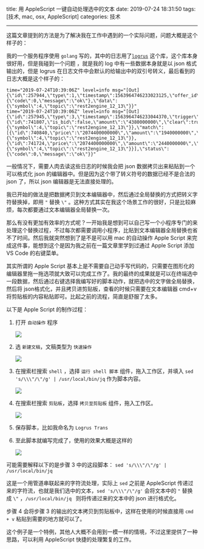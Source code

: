 title: 用 AppleScript 一键自动处理选中的文本
date: 2019-07-24 18:31:50
tags: [技术, mac, osx, AppleScript]
categories: 技术

------

这篇文章提到的方法是为了解决我在工作中遇到的一个实际问题，问题大概是这个样子的：

我的一个服务程序使用 `golang` 写的，其中的日志用了[`logrus`](https://github.com/sirupsen/logrus) 这个库，这个库本身很好用，但是我碰到一个问题 ，就是我的 log 中有一些数据本身就是以 json 格式输出的，但是 logrus 在日志文件中会默认的给输出中的双引号转义，最后看到的日志大概是这个样子的：

```
time="2019-07-24T10:39:06Z" level=info msg="[Out] {\"id\":257944,\"type\":1,\"timestamp\":1563964746233023125,\"offer_id\":741807,\"status\":{\"code\":0,\"message\":\"ok\"},\"data\":{\"symbol\":4,\"topic\":\"rest2engine_12_13\"}}"
time="2019-07-24T10:39:06Z" level=info msg="[Out] {\"id\":257945,\"type\":3,\"timestamp\":1563964746233044370,\"trigger\":{\"id\":741807,\"is_bid\":false,\"amount\":\"4380000000\",\"clear\":true,\"balance\":\"0\",\"data\":{\"symbol\":4,\"topic\":\"rest2engine_12_13\"}},\"match\":[{\"id\":740840,\"price\":\"2074400000000\",\"amount\":\"1940000000\",\"clear\":true,\"balance\":\"0\",\"data\":{\"symbol\":4,\"topic\":\"rest2engine_12_13\"}},{\"id\":741724,\"price\":\"2074400000000\",\"amount\":\"2440000000\",\"clear\":false,\"balance\":\"10735020000000000000000\",\"data\":{\"symbol\":4,\"topic\":\"rest2engine_12_13\"}}],\"status\":{\"code\":0,\"message\":\"ok\"}}"
```

一般情况下，需要人肉去读这些日志的时候我会把 json 数据拷贝出来粘贴到一个可以格式化 json 的编辑器中。但是因为这个带了转义符号的数据已经不是合法的 json 了，所以 json 编辑器是无法直接处理的。

我已开始的做法是把数据拷贝到文本编辑器中，然后通过全局替换的方式把转义字符替换掉，即用 `"` 替换 `\"` 。这种方式其实在我这个场景工作的很好，只是比较麻烦，每次都要通过文本编辑器全局替换一次。

那么有没有更加有效率的方式呢？一开始我是想到可以自己写一个小程序专门的来处理这个替换过程，不过每次都需要调用小程序，比贴到文本编辑器全局替换也省不了时间。然后我就突然想到了是不是可以用 mac 的自动操作 Apple Script 来完成这件事，能想到这个是因为我之前在一篇文章里学到过通过 Apple Script 添加 VS Code 的右键菜单。

<!--more-->

其实所谓的 Apple Script 基本上是不需要自己动手写代码的，只需要在图形化的编辑器里拖一拖选项就大致可以完成工作了。我的最终的成果就是可以在终端选中一段数据，然后通过右键选择我编写好的脚本动作，就把选中的文字做全局替换，然后将 json格式化，并且拷贝进剪贴板，查看的时候只需要在文本编辑器 cmd+v 将剪贴板的内容粘贴即可。比起之前的流程，简直是舒服了太多。

以下是 Apple Script 的制作过程：

1. 打开 `自动操作` 程序

   ![](http://up4dev.oss-cn-qingdao.aliyuncs.com/text-process-by-apple-script/tpbas-1.png)

2. 选 `新建文稿`，文稿类型为 `快速操作`

   ![](http://up4dev.oss-cn-qingdao.aliyuncs.com/text-process-by-apple-script/tpbas-2.png)

3. 在搜索栏搜索 `shell` ，选择 `运行 shell 脚本` 组件，拖入工作区，并填入 `sed 's/\\\"/\"/g' | /usr/local/bin/jq` 作为脚本内容。

   ![](http://up4dev.oss-cn-qingdao.aliyuncs.com/text-process-by-apple-script/tpbas-3.png)

4. 在搜索栏搜索 `剪贴板`，选择 `拷贝至剪贴板` 组件，拖入工作区。

   ![](http://up4dev.oss-cn-qingdao.aliyuncs.com/text-process-by-apple-script/tpbas-4.png)

5. 保存脚本，比如我命名为 `Logrus Trans`

6. 至此脚本就编写完成了，使用的效果大概是这样的

   ![](http://up4dev.oss-cn-qingdao.aliyuncs.com/text-process-by-apple-script/tpbas-5.png)



可能需要解释以下的是步骤 3 中的这段脚本： `sed 's/\\\"/\"/g' | /usr/local/bin/jq` 

这是一个用管道串联起来的字符流处理，实际上 `sed` 之前是 AppleScript 传递过来的字符流，也就是我们选中的文本，`sed 's/\\\"/\"/g'` 会将文本中的 `"` 替换成 `\"` ，`/usr/local/bin/jq ` 则将传递过来的文本中的 json 进行格式化。

步骤 4 会将步骤 3 的输出的文本拷贝到剪贴板中，这样在使用的时候直接用 `cmd + v` 粘贴到需要的地方就可以了。

这个例子是一个特例，其他人大概不会用到一模一样的情境，不过这里提供了一种思路，可以利用 AppleScript 快捷的处理繁复的工作。